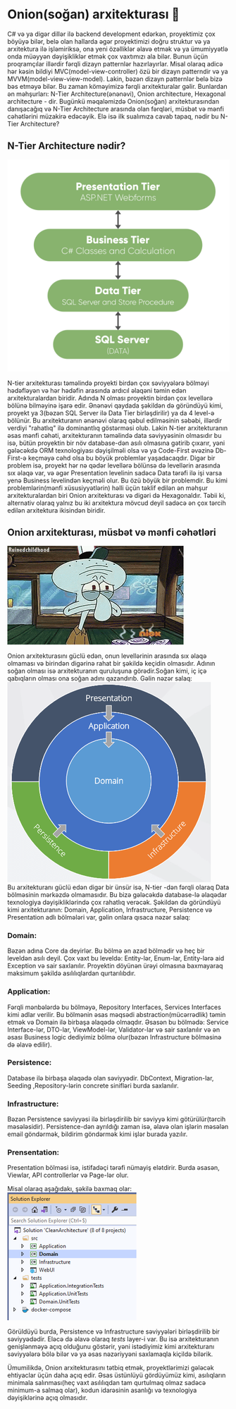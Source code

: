 # Onion(soğan) arxitekturası 🧅

C# və ya digər dillər ilə backend development edərkən, proyektimiz çox böyüyə bilər, belə olan hallarda əgər proyektimizi doğru struktur və ya arxitektura ilə işləmiriksə, ona yeni özəlliklər əlavə etmək və ya ümumiyyətlə onda müəyyən dəyişikliklər etmək çox vaxtımızı ala bilər. Bunun üçün proqramçılar illərdir fərqli dizayn patternlər hazırlayırlar. Misal olaraq adicə hər kəsin bildiyi MVC(model-view-controller) özü bir dizayn patterndir və ya MVVM(model-view-view-model). Lakin, bəzən dizayn patternlər belə bizə bəs etməyə bilər. Bu zaman köməyimizə fərqli arxitekturalar gəlir. Bunlardan ən məhşurları: N-Tier Architecture(ənənəvi), Onion architecture, Hexagonal architecture - dir. Bugünkü məqaləmizdə Onion(soğan) arxitekturasından danışacağıq və N-Tier Architecture arasında olan fərqləri, müsbət və mənfi cəhətlərini müzakirə edəcəyik. Elə isə ilk sualımıza cavab tapaq, nədir bu N-Tier Architecture?

## N-Tier Architecture nədir?

<img src="./docs/ntier-arch.png"/><br/>

N-tier arxitekturası təməlində proyekti birdən çox səviyyələrə bölməyi hədəfləyən və hər hədəfin arasında ardıcıl əlaqəni təmin edən arxitekturalardan biridir. Adında N olması proyektin birdən çox levellərə bölünə bilməyinə işarə edir. Ənənəvi qaydada şəkildən də göründüyü kimi, proyekt ya 3(bəzən SQL Server ilə Data Tier birləşdirilir) ya da 4 level-ə bölünür. Bu arxitekturanın ənənəvi olaraq qəbul edilməsinin səbəbi, illərdir verdiyi "rahatlıq" ilə dominantlıq göstərməsi olub. Lakin N-tier arxitekturanın əsas mənfi cəhəti, arxitekturanın təməlində data səviyyəsinin olmasıdır bu isə, bütün proyektin bir növ database-dən asılı olmasına gətirib çıxarır, yəni gələcəkdə ORM texnologiyası dəyişilməli olsa və ya Code-First əvəzinə Db-First-ə keçməyə cəhd olsa bu böyük problemlər yaşadacaqdır. Digər bir problem isə, proyekt hər nə qədər levellərə bölünsə də levellərin arasında sıx əlaqə var, və əgər Presentation levelinin sadəcə Data tərəfi ilə işi varsa yenə Business levelindən keçməli olur. Bu özü böyük bir problemdir. Bu kimi problemlərin(mənfi xüsusiyyətlərin) həlli üçün təklif edilən ən məhşur arxitekturalardan biri Onion arxitekturası və digəri də Hexagonaldır. Təbii ki, alternativ olaraq yalnız bu iki arxitektura mövcud deyil sadəcə ən çox tərcih edilən arxitektura ikisindən biridir.

## Onion arxitekturası, müsbət və mənfi cəhətləri

<img src="./docs/spongebob.gif"/><br/>

Onion arxitekturasını güclü edən, onun levellərinin arasında sıx əlaqə olmaması və birindən digərinə rahat bir şəkildə keçidin olmasıdır. Adının soğan olması isə arxitekturanın quruluşuna görədir.Soğan kimi, iç içə qabıqların olması ona soğan adını qazandırıb.
Gəlin nəzər salaq:
<img src="./docs/onion-arch.png"/><br/>
Bu arxitekturanı güclü edən digər bir ünsür isə, N-tier -dən fərqli olaraq Data bölməsinin mərkəzdə olmamasıdır. Bu bizə gələcəkdə database-lə əlaqədar texnologiya dəyişikliklərində çox rahatlıq verəcək.
Şəkildən də göründüyü kimi arxitekturanın: Domain, Application, Infrastructure, Persistence və Presentation adlı bölmələri var, gəlin onlara qısaca nəzər salaq:

### Domain:

Bəzən adına Core da deyirlər. Bu bölmə ən azad bölmədir və heç bir leveldən asılı deyil. Çox vaxt bu leveldə: Entity-lər, Enum-lar, Entity-lərə aid Exception və sair saxlanılır. Proyektin döyünən ürəyi olmasına baxmayaraq maksimum şəkildə asılılıqlardan qurtarılıbdır.

### Application:

Fərqli mənbələrdə bu bölməyə, Repository Interfaces, Services Interfaces kimi adlar verilir. Bu bölmənin əsas məqsədi abstraction(mücərrədlik) təmin etmək və Domain ilə birbaşa əlaqədə olmaqdır. Əsasən bu bölmədə: Service Interface-lər, DTO-lar, ViewModel-lər, Validator-lar və sair saxlanılır və ən əsası Business logic dediyimiz bölmə olur(bəzən Infrastructure bölməsinə də əlavə edilir).

### Persistence:

Database ilə birbaşa əlaqədə olan səviyyədir. DbContext, Migration-lar, Seeding ,Repository-lərin concrete sinifləri burda saxlanılır.

### Infrastructure:

Bəzən Persistence səviyyəsi ilə birləşdirilib bir səviyyə kimi götürülür(tərcih məsələsidir). Persistence-dən ayrıldığı zaman isə, əlavə olan işlərin məsələn email göndərmək, bildirim göndərmək kimi işlər burada yazılır.

### Prensentation:

Presentation bölməsi isə, istifadəçi tərəfi nümayiş elətdirir. Burda əsasən, Viewlar, API controllerlər və Page-lər olur.

Misal olaraq aşağıdakı, şəkilə baxmaq olar:
<img src="./docs/example.png" /><br/>

Görüldüyü burda, Persistence və Infrastructure səviyyələri birləşdirilib bir səviyyədədir. Eləcə də əlavə olaraq _tests_ layer-i var. Bu isə arxitekturanın genişlənməyə açıq olduğunu göstərir, yəni istədiyimiz kimi arxitekturanı səviyyələrə bölə bilər və ya əsas nəzəriyyəni saxlamaqla kiçildə bilərik.

Ümumilikdə, Onion arxitekturasını tətbiq etmək, proyektlərimizi gələcək ehtiyaclar üçün daha açıq edir. Əsas üstünlüyü gördüyümüz kimi, asılıqların minimala salınması(heç vaxt asılılıqdan tam qurtulmaq olmaz sadəcə minimum-a salmaq olar), kodun idarəsinin asanlığı və texnologiya dəyişiklərinə açıq olmasıdır.
